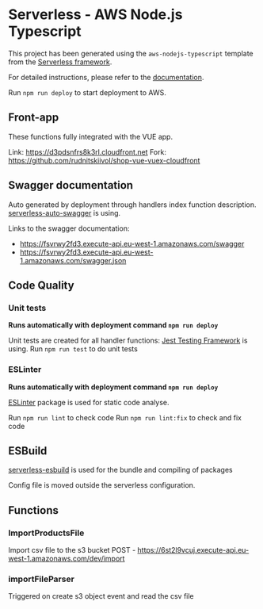 # Serverless - AWS Node.js Typescript

This project has been generated using the `aws-nodejs-typescript` template from the [Serverless framework](https://www.serverless.com/).

For detailed instructions, please refer to the [documentation](https://www.serverless.com/framework/docs/providers/aws/).

Run `npm run deploy` to start deployment to AWS.

## Front-app

These functions fully integrated with the VUE app.

Link: https://d3pdsnfrs8k3rl.cloudfront.net
Fork: https://github.com/rudnitskiivol/shop-vue-vuex-cloudfront

## Swagger documentation

Auto generated by deployment through handlers index function description.
[serverless-auto-swagger](https://www.npmjs.com/package/serverless-auto-swagger) is using.

Links to the swagger documentation:
- https://fsvrwy2fd3.execute-api.eu-west-1.amazonaws.com/swagger
- https://fsvrwy2fd3.execute-api.eu-west-1.amazonaws.com/swagger.json

## Code Quality

### Unit tests

**Runs automatically with deployment command `npm run deploy`**

Unit tests are created for all handler functions:
[Jest Testing Framework](https://www.npmjs.com/package/jest) is using.
Run `npm run test` to do unit tests

### ESLinter

**Runs automatically with deployment command `npm run deploy`**

[ESLinter](https://www.npmjs.com/package/eslint) package is used for static code analyse.

Run `npm run lint` to check code
Run `npm run lint:fix` to check and fix code

## ESBuild

[serverless-esbuild](https://www.npmjs.com/package/serverless-esbuild) is used for the bundle and compiling of packages

Config file is moved outside the serverless configuration.

## Functions

### ImportProductsFile

Import csv file to the s3 bucket
POST - https://6st2l9vcuj.execute-api.eu-west-1.amazonaws.com/dev/import

### importFileParser
Triggered on create s3 object event and read the csv file
